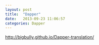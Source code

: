 ```yaml
---
layout: post
title:  "Dapper"
date:   2013-09-23 11:06:57
categories: Dapper
---
```


http://bigbully.github.io/Dapper-translation/